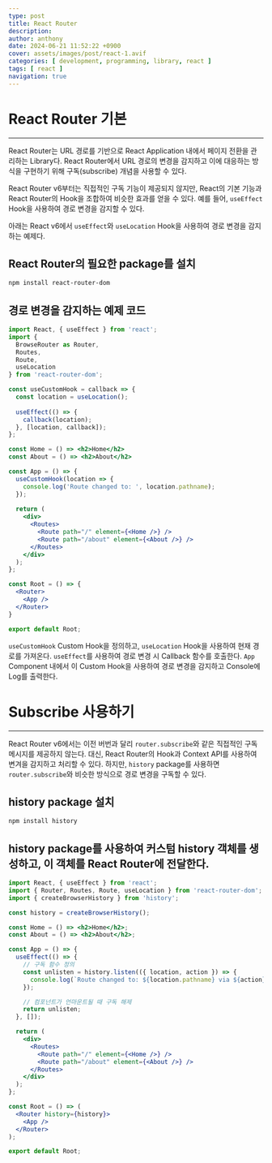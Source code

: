 ```yaml
---
type: post
title: React Router
description:
author: anthony
date: 2024-06-21 11:52:22 +0900
cover: assets/images/post/react-1.avif
categories: [ development, programming, library, react ]
tags: [ react ]
navigation: true
---
```


# React Router 기본

---

React Router는 URL 경로를 기반으로 React Application 내에서 페이지 전환을 관리하는 Library다. React Router에서 URL 경로의 변경을 감지하고
이에 대응하는 방식을 구현하기 위해 구독(subscribe) 개념을 사용할 수 있다.

React Router v6부터는 직접적인 구독 기능이 제공되지 않지만, React의 기본 기능과 React Router의 Hook을 조합하여 비슷한 효과를 얻을 수 있다.
예를 들어, `useEffect` Hook을 사용하여 경로 변경을 감지할 수 있다.

아래는 React v6에서 `useEffect`와 `useLocation` Hook을 사용하여 경로 변경을 감지하는 예제다.

## React Router의 필요한 package를 설치
```bash
npm install react-router-dom
```

## 경로 변경을 감지하는 예제 코드
```jsx
import React, { useEffect } from 'react';
import {
  BrowseRouter as Router,
  Routes,
  Route,
  useLocation
} from 'react-router-dom';

const useCustomHook = callback => {
  const location = useLocation();
  
  useEffect(() => {
    callback(location);
  }, [location, callback]);
};

const Home = () => <h2>Home</h2>
const About = () => <h2>About</h2>

const App = () => {
  useCustomHook(location => {
    console.log('Route changed to: ', location.pathname);
  });
  
  return (
    <div>
      <Routes>
        <Route path="/" element={<Home />} />
        <Route path="/about" element={<About />} />
      </Routes>    
    </div>
  );
};

const Root = () => {
  <Router>
    <App />
  </Router>
}

export default Root;

```

`useCustomHook` Custom Hook을 정의하고, `useLocation` Hook을 사용하여 현재 경로를 가져온다. `useEffect`를 사용하여 경로 변경 시 Callback 함수를
호출한다. `App` Component 내에서 이 Custom Hook을 사용하여 경로 변경을 감지하고 Console에 Log를 출력한다.

# Subscribe 사용하기

---

React Router v6에서는 이전 버번과 달리 `router.subscribe`와 같은 직접적인 구독 메시지를 제공하지 않는다. 대신, React Router의 Hook과
Context API를 사용하여 변겨을 감지하고 처리할 수 있다. 하지만, `history` package를 사용하면 `router.subscribe`와 비슷한 방식으로 경로 변경을 
구독할 수 있다.

## history package 설치
```bash
npm install history
```

## history package를 사용하여 커스텀 history 객체를 생성하고, 이 객체를 React Router에 전달한다.
```jsx
import React, { useEffect } from 'react';
import { Router, Routes, Route, useLocation } from 'react-router-dom';
import { createBrowserHistory } from 'history';

const history = createBrowserHistory();

const Home = () => <h2>Home</h2>;
const About = () => <h2>About</h2>;

const App = () => {
  useEffect(() => {
    // 구독 함수 정의
    const unlisten = history.listen(({ location, action }) => {
      console.log(`Route changed to: ${location.pathname} via ${action}`);
    });

    // 컴포넌트가 언마운트될 때 구독 해제
    return unlisten;
  }, []);

  return (
    <div>
      <Routes>
        <Route path="/" element={<Home />} />
        <Route path="/about" element={<About />} />
      </Routes>
    </div>
  );
};

const Root = () => (
  <Router history={history}>
    <App />
  </Router>
);

export default Root;

```
